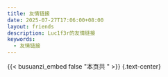 ```yaml
---
title: 友情链接
date: 2025-07-27T17:06:00+08:00
layout: friends
description: Luc1f3r的友情链接
keywords:
  - 友情链接
---
```




{{< busuanzi_embed false "本页共 " >}}
{.text-center}
